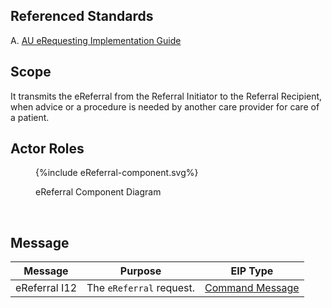 ## Referenced Standards

A. [AU eRequesting Implementation Guide](https://build.fhir.org/ig/hl7au/au-fhir-erequesting/index.html)

## Scope

It transmits the eReferral from the Referral Initiator to the Referral Recipient, when advice or a procedure is needed by another care provider for care of a patient.

## Actor Roles

<figure>
{%include eReferral-component.svg%}
<p id="fX.X.X.X-X" class="figureTitle">eReferral Component Diagram</p>
</figure>
<br clear="all">

## Message

| Message       | Purpose                                               | EIP Type                                                                                                |
|---------------|-------------------------------------------------------|---------------------------------------------------------------------------------------------------------|
| eReferral I12 | The `eReferral` request. | [Command Message](https://www.enterpriseintegrationpatterns.com/patterns/messaging/CommandMessage.html) |
